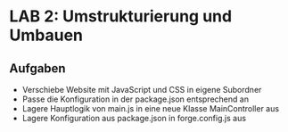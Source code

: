 # LAB 2: Umstrukturierung und Umbauen

## Aufgaben
- Verschiebe Website mit JavaScript und CSS in eigene Subordner
- Passe die Konfiguration in der package.json entsprechend an
- Lagere Hauptlogik von main.js in eine neue Klasse MainController aus
- Lagere Konfiguration aus package.json in forge.config.js aus


